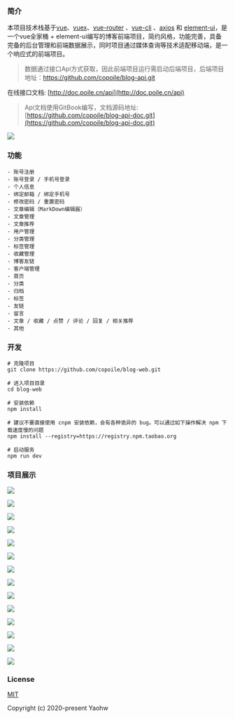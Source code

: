 ### 简介

本项目技术栈基于[vue](https://cn.vuejs.org/index.html)、[vuex](https://vuex.vuejs.org/zh-cn/)、[vue-router](https://router.vuejs.org/zh-cn/) 、[vue-cli](https://github.com/vuejs/vue-cli) 、[axios](https://github.com/axios/axios) 和 [element-ui](https://github.com/ElemeFE/element)，是一个vue全家桶 + element-ui编写的博客前端项目，简约风格，功能完善，具备完备的后台管理和前端数据展示，同时项目通过媒体查询等技术适配移动端，是一个响应式的前端项目。

> 数据通过接口Api方式获取，因此前端项目运行需启动后端项目，后端项目地址：https://github.com/copoile/blog-api.git

在线接口文档: [http://doc.poile.cn/api](http://doc.poile.cn/api)

> Api文档使用GitBook编写，文档源码地址: [https://github.com/copoile/blog-api-doc.git](https://github.com/copoile/blog-api-doc.git)

![](https://poile-img.nos-eastchina1.126.net/blog-web-images/-api-doc.png)



### 功能

``` 
- 账号注册
- 账号登录 / 手机号登录
- 个人信息
- 绑定邮箱 / 绑定手机号
- 修改密码 / 重置密码
- 文章编辑（MarkDown编辑器）
- 文章管理
- 文章推荐
- 用户管理
- 分类管理
- 标签管理
- 收藏管理
- 博客友链
- 客户端管理
- 首页
- 分类
- 归档
- 标签
- 友链
- 留言
- 文章 / 收藏 / 点赞 / 评论 / 回复 / 相关推荐
- 其他
```



### 开发

```
# 克隆项目
git clone https://github.com/copoile/blog-web.git

# 进入项目目录
cd blog-web

# 安装依赖
npm install

# 建议不要直接使用 cnpm 安装依赖，会有各种诡异的 bug。可以通过如下操作解决 npm 下载速度慢的问题
npm install --registry=https://registry.npm.taobao.org

# 启动服务
npm run dev
```



### 项目展示

![](https://poile-img.nos-eastchina1.126.net/blog-web-images/--index-1.png)





![](https://poile-img.nos-eastchina1.126.net/blog-web-images/--index-2.png)



![](https://poile-img.nos-eastchina1.126.net/blog-web-images/-article-1.png)



![](https://poile-img.nos-eastchina1.126.net/blog-web-images/-category.png)

![](https://poile-img.nos-eastchina1.126.net/blog-web-images/--archives.png)



![](https://poile-img.nos-eastchina1.126.net/blog-web-images/-friend-link.png)



![](https://poile-img.nos-eastchina1.126.net/blog-web-images/-tag.png)



![](https://poile-img.nos-eastchina1.126.net/blog-web-images/-message-1.png)



![](https://poile-img.nos-eastchina1.126.net/blog-web-images/-user.png)



![](https://poile-img.nos-eastchina1.126.net/blog-web-images/--article-manage.png)





![](https://poile-img.nos-eastchina1.126.net/blog-web-images/mobile/-index.png)





![](https://poile-img.nos-eastchina1.126.net/blog-web-images/mobile/-category.png)





![](https://poile-img.nos-eastchina1.126.net/blog-web-images/mobile/-article-1.png)





![](https://poile-img.nos-eastchina1.126.net/blog-web-images/mobile/-user.png)



### License

[MIT](https://github.com/copoile/blog-web/blob/master/LICENSE)

Copyright (c) 2020-present Yaohw

